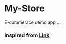 # My-Store
E-commerace demo app ...

### Inspired from [Link](https://dribbble.com/shots/5899545-Nike-Store-app-concept)
